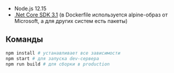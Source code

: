 
- Node.js 12.15
- [.Net Core SDK 3.1](https://docs.microsoft.com/en-us/dotnet/core/install/sdk?pivots=os-windows) (в Dockerfile используется alpine-образ от Microsoft, а для других систем есть пакеты)

## Команды

```bash
npm install # устанавливает все зависимости
npm start # для запуска dev-сервера
npm run build # для сборки в production
```
